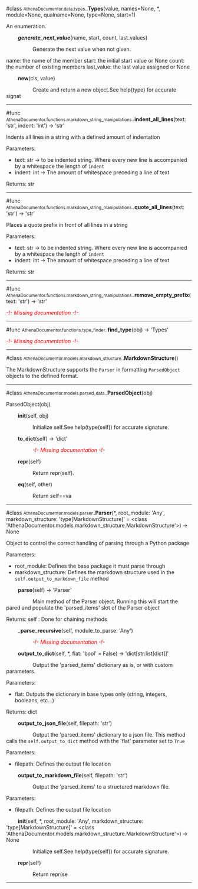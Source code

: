 #class <small>AthenaDocumentor.data.types.</small>.**Types**(value, names=None, *, module=None, qualname=None, type=None, start=1)

An enumeration.

$\qquad$**_generate_next_value_**(name, start, count, last_values)

$\qquad$ $\qquad$ Generate the next value when not given.

name: the name of the member
start: the initial start value or None
count: the number of existing members
last_value: the last value assigned or None

$\qquad$**__new__**(cls, value)

$\qquad$ $\qquad$ Create and return a new object.See help(type) for accurate signat

---

#func <small>AthenaDocumentor.functions.markdown_string_manipulations.</small>.**indent_all_lines**(text: 'str', indent: 'int') -> 'str'

Indents all lines in a string with a defined amount of indentation

Parameters:
- text: str -> to be indented string.
Where every new line is accompanied by a whitespace the length of `indent`
- indent: int -> The amount of whitespace preceding a line of text

Returns:
str

---

#func <small>AthenaDocumentor.functions.markdown_string_manipulations.</small>.**quote_all_lines**(text: 'str') -> 'str'

Places a quote prefix in front of all lines in a string

Parameters:
- text: str -> to be indented string.
Where every new line is accompanied by a whitespace the length of `indent`
- indent: int -> The amount of whitespace preceding a line of text

Returns:
str

---

#func <small>AthenaDocumentor.functions.markdown_string_manipulations.</small>.**remove_empty_prefix**(text: 'str') -> 'str'

*<span style=color:red>-!- Missing documentation -!-</span>*

---

#func <small>AthenaDocumentor.functions.type_finder.</small>.**find_type**(obj) -> 'Types'

*<span style=color:red>-!- Missing documentation -!-</span>*

---

#class <small>AthenaDocumentor.models.markdown_structure.</small>.**MarkdownStructure**()

The MarkdownStructure supports the `Parser` in formatting `ParsedObject` objects to the defined format.



---

#class <small>AthenaDocumentor.models.parsed_data.</small>.**ParsedObject**(obj)

ParsedObject(obj)

$\qquad$**__init__**(self, obj)

$\qquad$ $\qquad$ Initialize self.See help(type(self)) for accurate signature.

$\qquad$**to_dict**(self) -> 'dict'

$\qquad$ $\qquad$ *<span style=color:red>-!- Missing documentation -!-</span>*

$\qquad$**__repr__**(self)

$\qquad$ $\qquad$ Return repr(self).

$\qquad$**__eq__**(self, other)

$\qquad$ $\qquad$ Return self==va

---

#class <small>AthenaDocumentor.models.parser.</small>.**Parser**(*, root_module: 'Any', markdown_structure: 'type[MarkdownStructure]' = <class 'AthenaDocumentor.models.markdown_structure.MarkdownStructure'>) -> None

Object to control the correct handling of parsing through a Python package

Parameters:
- root_module: Defines the base package it must parse through
- markdown_structure: Defines the markdown structure used in the `self.output_to_markdown_file` method

$\qquad$**parse**(self) -> 'Parser'

$\qquad$ $\qquad$ Main method of the Parser object.
Running this will start the pared and populate the 'parsed_items' slot of the Parser object

Returns:
self : Done for chaining methods

$\qquad$**_parse_recursive**(self, module_to_parse: 'Any')

$\qquad$ $\qquad$ *<span style=color:red>-!- Missing documentation -!-</span>*

$\qquad$**output_to_dict**(self, *, flat: 'bool' = False) -> 'dict[str:list[dict]]'

$\qquad$ $\qquad$ Output the 'parsed_items' dictionary as is, or with custom parameters.

Parameters:
- flat: Outputs the dictionary in base types only (string, integers, booleans, etc...)

Returns:
dict

$\qquad$**output_to_json_file**(self, filepath: 'str')

$\qquad$ $\qquad$ Output the 'parsed_items' dictionary to a json file.
This method calls the `self.output_to_dict` method with the 'flat' parameter set to `True`

Parameters:
- filepath: Defines the output file location

$\qquad$**output_to_markdown_file**(self, filepath: 'str')

$\qquad$ $\qquad$ Output the 'parsed_items' to a structured markdown file.

Parameters:
- filepath: Defines the output file location

$\qquad$**__init__**(self, *, root_module: 'Any', markdown_structure: 'type[MarkdownStructure]' = <class 'AthenaDocumentor.models.markdown_structure.MarkdownStructure'>) -> None

$\qquad$ $\qquad$ Initialize self.See help(type(self)) for accurate signature.

$\qquad$**__repr__**(self)

$\qquad$ $\qquad$ Return repr(se

---

